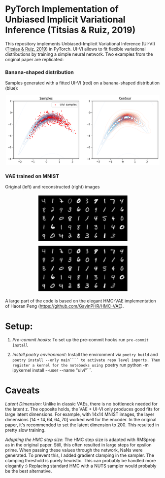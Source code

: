 # PyTorch Implementation of Unbiased Implicit Variational Inference (Titsias \& Ruiz, 2019)

This repository implements Unbiased-Implicit Variational Inference (UI-VI) ([Titsias \& Ruiz, 2019](https://proceedings.mlr.press/v89/titsias19a/titsias19a.pdf)) in PyTorch.
UI-VI allows to fit flexible variational distributions by training a simple neural network.
Two examples from the original paper are replicated:

### Banana-shaped distribution
Samples generated with a fitted UI-VI (red) on a banana-shaped distribution (blue):
<div align="center">
  <img src="https://raw.githubusercontent.com/clarahoffmann/uivi/main/uivi/banana.png" alt="Banana distribution" width="500"/>
</div>

### VAE trained on MNIST
Original (left) and reconstructed (right) images
<div align="center">
  <img src="https://github.com/clarahoffmann/uivi/blob/main/uivi/original_images.png" alt="Original MNIST images" width="300"/>
  <img src="https://github.com/clarahoffmann/uivi/blob/main/uivi/reconstructed_images.png" alt="Original MNIST images" width="300"/>
</div>

A large part of the code is based on the elegant HMC-VAE implementation of Haoran Peng (https://github.com/GavinPHR/HMC-VAE).

# Setup:
1. *Pre-commit hooks*: 
To set up the pre-commit hooks run ```pre-commit install```

2. *Install poetry environment*:
Install the environment via ```poetry build``` and ```poetry install --only main```` to activate repo level imports.
Then register a kernel for the notebooks using ```poetry run python -m ipykernel install --user --name "uivi"```.


# Caveats
*Latent Dimension:* Unlike in classic VAEs, there is no bottleneck needed for the latent z. The opposite holds, the VAE + UI-VI only produces good fits for large latent dimensions.
For example, with 14x14 MNIST images, the layer dimensions $[14*14, 64, 64, 70]$ worked well for the encoder. In the original paper, it's recommended to set the latent dimension to 200.
This resulted in pretty slow training.

*Adapting the HMC step size*: The HMC step size is adapted with RMSprop as in the original paper. Still, this often resulted in large steps for epsilon prime. When passing these values through the network, NaNs were generated. To prevent this, I added gradient clamping in the sampler. The clamping threshold is purely heuristic. This can probably be handled more elegantly :) Replacing standard HMC with a NUTS sampler would probably be the best alternative.
